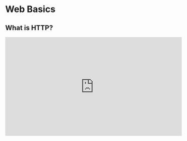 # Web Basics

## What is HTTP?

<iframe width="560" height="315" src="https://www.youtube-nocookie.com/embed/M7nO5Sw1esU" title="YouTube video player" frameborder="0" allow="accelerometer; autoplay; clipboard-write; encrypted-media; gyroscope; picture-in-picture" allowfullscreen></iframe>
